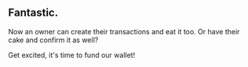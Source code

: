 ## Fantastic.

Now an owner can create their transactions and eat it too. Or have their cake and confirm it as well? 

Get excited, it's time to fund our wallet!